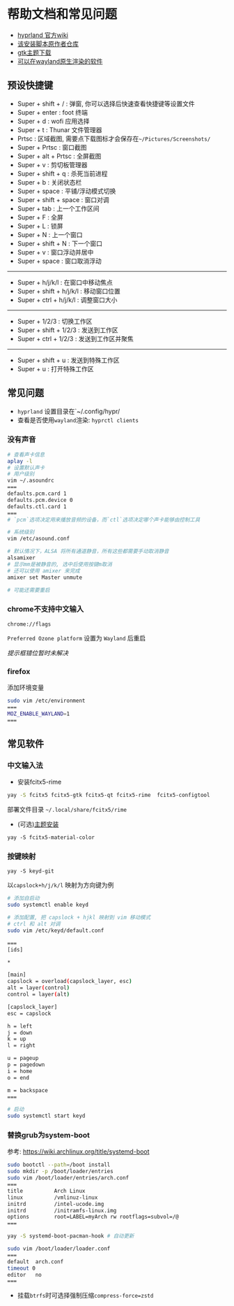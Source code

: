 # 帮助文档和常见问题

* [hyprland 官方wiki](https://wiki.hyprland.org/)
* [该安装脚本原作者仓库](https://github.com/JaKooLit/Hyprland-v2.1)
* [gtk主题下载](https://www.xfce-look.org/browse/)
* [可以在wayland原生渲染的软件](https://arewewaylandyet.com/)

## 预设快捷键

* Super + shift + / : 弹窗, 你可以选择后快速查看快捷键等设置文件
* Super + enter : foot 终端
* Super + d : wofi 应用选择
* Super + t : Thunar 文件管理器
* Prtsc : 区域截图, 需要点下载图标才会保存在`~/Pictures/Screenshots/`
* Super + Prtsc : 窗口截图
* Super + alt + Prtsc : 全屏截图
* Super + v : 剪切板管理器
* Super + shift + q : 杀死当前进程
* Super + b : 关闭状态栏
* Super + space : 平铺/浮动模式切换
* Super + shift + space : 窗口对调
* Super + tab : 上一个工作区间 
* Super + F : 全屏
* Super + L : 锁屏
* Super + N : 上一个窗口
* Super + shift + N : 下一个窗口
* Super + v : 窗口浮动并居中
* Super + space : 窗口取消浮动
------
* Super + h/j/k/l : 在窗口中移动焦点
* Super + shift + h/j/k/l : 移动窗口位置
* Super + ctrl + h/j/k/l : 调整窗口大小
------
* Super + 1/2/3 : 切换工作区
* Super + shift + 1/2/3 : 发送到工作区
* Super + ctrl + 1/2/3 : 发送到工作区并聚焦
------
* Super + shift + u : 发送到特殊工作区
* Super + u : 打开特殊工作区

## 常见问题

* `hyprland` 设置目录在`~/.config/hypr/
* 查看是否使用`wayland`渲染: `hyprctl clients`

### 没有声音

```sh
# 查看声卡信息
aplay -l
# 设置默认声卡
# 用户级别
vim ~/.asoundrc
===
defaults.pcm.card 1
defaults.pcm.device 0
defaults.ctl.card 1
===
# `pcm`选项决定用来播放音频的设备，而`ctl`选项决定哪个声卡能够由控制工具

# 系统级别
vim /etc/asound.conf

# 默认情况下，ALSA 将所有通道静音，所有这些都需要手动取消静音
alsamixer
# 显示mm是被静音的, 选中后使用按键m取消
# 还可以使用 amixer 来完成
amixer set Master unmute

# 可能还需要重启
```

### chrome不支持中文输入

`chrome://flags`

`Preferred Ozone platform` 设置为 `Wayland` 后重启

*提示框错位暂时未解决*

### firefox

添加环境变量

```sh
sudo vim /etc/environment
===
MOZ_ENABLE_WAYLAND=1
===
```

## 常见软件

### 中文输入法

* 安装fcitx5-rime

```sh
yay -S fcitx5 fcitx5-gtk fcitx5-qt fcitx5-rime  fcitx5-configtool 
```

部署文件目录 `~/.local/share/fcitx5/rime`

* (可选)[主题安装](https://github.com/hosxy/Fcitx5-Material-Color)

`yay -S fcitx5-material-color`

### 按键映射

`yay -S keyd-git`

以`capslock+h/j/k/l` 映射为方向键为例

```sh
# 添加自启动
sudo systemctl enable keyd

# 添加配置, 把 capslock + hjkl 映射到 vim 移动模式
# ctrl 和 alt 对调
sudo vim /etc/keyd/default.conf

===
[ids]

*

[main]
capslock = overload(capslock_layer, esc)
alt = layer(control)
control = layer(alt)

[capslock_layer]
esc = capslock

h = left
j = down
k = up
l = right

u = pageup
p = pagedown
i = home
o = end

m = backspace
===

# 启动
sudo systemctl start keyd
```

### 替换grub为system-boot

参考: https://wiki.archlinux.org/title/systemd-boot

```sh
sudo bootctl --path=/boot install
sudo mkdir -p /boot/loader/entries
sudo vim /boot/loader/entries/arch.conf
===
title          Arch Linux
linux          /vmlinuz-linux
initrd         /intel-ucode.img
initrd         /initramfs-linux.img
options        root=LABEL=myArch rw rootflags=subvol=/@
===

yay -S systemd-boot-pacman-hook # 自动更新

sudo vim /boot/loader/loader.conf
===
default  arch.conf
timeout 0
editor   no
===
```

- 挂载`btrfs`时可选择强制压缩`compress-force=zstd`
